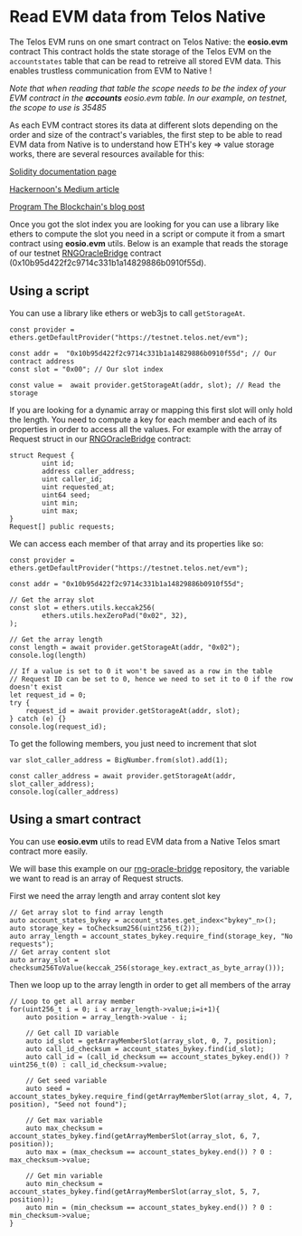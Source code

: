 # Read EVM data from Telos Native

The Telos EVM runs on one smart contract on Telos Native: the __eosio.evm__ contract
This contract holds the state storage of the Telos EVM on the `accountstates` table that can be read to retreive all stored EVM data. This enables trustless communication from EVM to Native !

_Note that when reading that table the scope needs to be the index of your EVM contract in the __accounts__ eosio.evm table. In our example, on testnet, the scope to use is 35485_

As each EVM contract stores its data at different slots depending on the order and size of the contract's variables, the first step to be able to read EVM data from Native is to understand how ETH's key => value storage works, there are several resources available for this:

[Solidity documentation page](https://docs.soliditylang.org/en/v0.8.13/internals/layout_in_storage.html)

[Hackernoon's Medium article](https://medium.com/hackernoon/getting-deep-into-ethereum-how-data-is-stored-in-ethereum-e3f669d96033)

[Program The Blockchain's blog post](https://programtheblockchain.com/posts/2018/03/09/understanding-ethereum-smart-contract-storage/)

Once you got the slot index you are looking for you can use a library like ethers to compute the slot you need in a script or compute it from a smart contract using __eosio.evm__ utils. Below is an example that reads the storage of our testnet [RNGOracleBridge](https://github.com/telosnetwork/rng-oracle-bridge/blob/main/evm/contracts/RNGOracleBridge.sol) contract (0x10b95d422f2c9714c331b1a14829886b0910f55d).

## Using a script

You can use a library like ethers or web3js to call `getStorageAt`.

```
const provider = ethers.getDefaultProvider("https://testnet.telos.net/evm");

const addr =  "0x10b95d422f2c9714c331b1a14829886b0910f55d"; // Our contract address
const slot = "0x00"; // Our slot index

const value =  await provider.getStorageAt(addr, slot); // Read the storage
```

If you are looking for a dynamic array or mapping this first slot will only hold the length. You need to compute a key for each member and each of its properties in order to access all the values. For example with the array of Request struct in our [RNGOracleBridge](https://github.com/telosnetwork/rng-oracle-bridge/blob/main/evm/contracts/RNGOracleBridge.sol) contract:

```  
struct Request {
        uint id;
        address caller_address;
        uint caller_id;
        uint requested_at;
        uint64 seed;
        uint min;
        uint max;
}
Request[] public requests;
```  
 
We can access each member of that array and its properties like so:
```
const provider = ethers.getDefaultProvider("https://testnet.telos.net/evm");

const addr = "0x10b95d422f2c9714c331b1a14829886b0910f55d";

// Get the array slot
const slot = ethers.utils.keccak256(
        ethers.utils.hexZeroPad("0x02", 32),
);

// Get the array length
const length = await provider.getStorageAt(addr, "0x02");
console.log(length)

// If a value is set to 0 it won't be saved as a row in the table
// Request ID can be set to 0, hence we need to set it to 0 if the row doesn't exist
let request_id = 0;
try {
    request_id = await provider.getStorageAt(addr, slot);
} catch (e) {}
console.log(request_id);
```

To get the following members, you just need to increment that slot
```
var slot_caller_address = BigNumber.from(slot).add(1);

const caller_address = await provider.getStorageAt(addr, slot_caller_address);
console.log(caller_address)
```

## Using a smart contract

You can use __eosio.evm__ utils to read EVM data from a Native Telos smart contract more easily.

We will base this example on our [rng-oracle-bridge](https://github.com/telosnetwork/rng-oracle-bridge/tree/main/native) repository, the variable we want to read is an array of Request structs.

First we need the array length and array content slot key
```
// Get array slot to find array length
auto account_states_bykey = account_states.get_index<"bykey"_n>();
auto storage_key = toChecksum256(uint256_t(2));
auto array_length = account_states_bykey.require_find(storage_key, "No requests");
// Get array content slot 
auto array_slot = checksum256ToValue(keccak_256(storage_key.extract_as_byte_array()));
```

Then we loop up to the array length in order to get all members of the array
```
// Loop to get all array member
for(uint256_t i = 0; i < array_length->value;i=i+1){
    auto position = array_length->value - i;
    
    // Get call ID variable
    auto id_slot = getArrayMemberSlot(array_slot, 0, 7, position); 
    auto call_id_checksum = account_states_bykey.find(id_slot);
    auto call_id = (call_id_checksum == account_states_bykey.end()) ? uint256_t(0) : call_id_checksum->value;

    // Get seed variable
    auto seed = account_states_bykey.require_find(getArrayMemberSlot(array_slot, 4, 7, position), "Seed not found");
    
    // Get max variable
    auto max_checksum = account_states_bykey.find(getArrayMemberSlot(array_slot, 6, 7, position));
    auto max = (max_checksum == account_states_bykey.end()) ? 0 : max_checksum->value;
    
    // Get min variable
    auto min_checksum = account_states_bykey.find(getArrayMemberSlot(array_slot, 5, 7, position));
    auto min = (min_checksum == account_states_bykey.end()) ? 0 : min_checksum->value;
}
```
